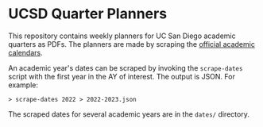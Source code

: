 # UCSD Quarter Planners

This repository contains weekly planners for UC San Diego academic quarters as
PDFs. The planners are made by scraping the [official academic calendars](https://blink.ucsd.edu/instructors/resources/academic/calendars).

An academic year's dates can be scraped by invoking the `scrape-dates` script
with the first year in the AY of interest. The output is JSON. For example:

```
> scrape-dates 2022 > 2022-2023.json
```

The scraped dates for several academic years are in the `dates/` directory.
